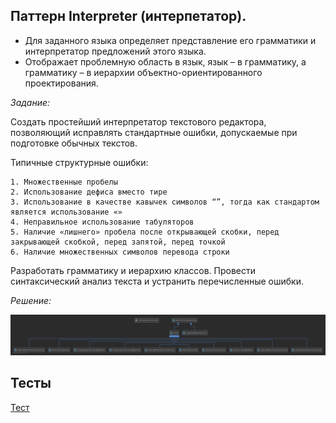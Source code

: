 ## Паттерн Interpreter (интерпетатор).
* Для заданного языка определяет представление его грамматики и интерпретатор предложений этого языка.
* Отображает проблемную область в язык, язык – в грамматику, а грамматику – в иерархии объектно-ориентированного проектирования.

_Задание:_

Cоздать простейший интерпретатор текстового редактора, позволяющий исправлять стандартные ошибки, допускаемые при подготовке обычных текстов. 

Типичные структурные ошибки:

    1. Множественные пробелы
    2. Использование дефиса вместо тире
    3. Использование в качестве кавычек символов “”, тогда как стандартом является использование «»
    4. Неправильное использование табуляторов
    5. Наличие «лишнего» пробела после открывающей скобки, перед закрывающей скобкой, перед запятой, перед точкой
    6. Наличие множественных символов перевода строки
    
Разработать грамматику и иерархию классов. Провести синтаксический анализ текста и устранить перечисленные ошибки. 

_Решение:_

![lab5uml](lab5_uml.png)

##  Тесты
[Тест](InterpreterTest.kt)
